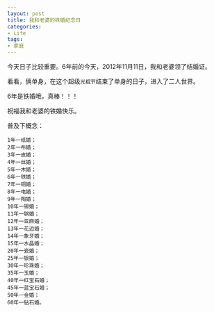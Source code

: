 ```yaml
---
layout: post
title: 我和老婆的铁婚纪念日 
categories:
- Life
tags:
- 家庭
---
```


今天日子比较重要。6年前的今天，2012年11月11日，我和老婆领了结婚证。

看看，俩单身，在这个超级`光棍节`结束了单身的日子，进入了二人世界。

6年是铁婚哦，真棒！！！

祝福我和老婆的铁婚快乐。

普及下概念：

```
1年一纸婚； 
2年一布婚； 
3年一皮婚； 
4年一丝婚； 
5年一木婚； 
6年一铁婚； 
7年一铜婚； 
8年一电婚； 
9年一陶婚； 
10年一锡婚； 
11年一钢婚； 
12年一亚麻婚； 
13年一花边婚； 
14年一象牙婚； 
15年一水晶婚； 
20年一瓷婚； 
25年一银婚； 
30年一珍珠婚； 
35年一玉婚； 
40年一红宝石婚； 
45年一蓝宝石婚； 
50年一金婚； 
60年一钻石婚。 
```

